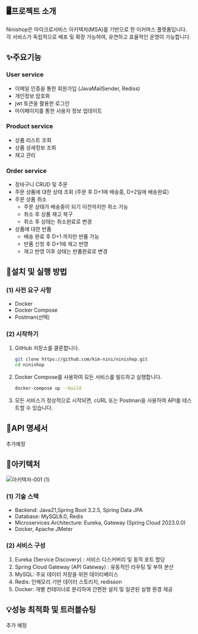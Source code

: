 ## 🖥️프로젝트 소개
Ninishop은 마이크로서비스 아키텍처(MSA)를 기반으로 한 이커머스 플랫폼입니다. <br>
각 서비스가 독립적으로 배포 및 확장 가능하여, 유연하고 효율적인 운영이 가능합니다.

## ✨주요기능
### User service
- 이메일 인증을 통한 회원가입 (JavaMailSender, Rediss)
- 개인정보 암호화
- jwt 토큰을 활용한 로그인
- 마이페이지를 통한 사용자 정보 업데이트

### Product service
- 상품 리스트 조회
- 상품 상세정보 조회
- 재고 관리

### Order service
- 장바구니 CRUD 및 주문
- 주문 상품에 대한 상태 조회 (주문 후 D+1에 배송중, D+2일에 배송완료)
- 주문 상품 취소
  - 주문 상태가 배송중이 되기 이전까지만 취소 가능
  - 취소 후 상품 재고 복구
  - 취소 후 상태는 취소완료로 변경
- 상품에 대한 반품
  - 배송 완료 후 D+1 까지만 반품 가능
  - 반품 신청 후 D+1에 재고 반영
  - 재고 반영 이후 상태는 반품완료로 변경


## 🚀설치 및 실행 방법
### (1) 사전 요구 사항
- Docker
- Docker Compose
- Postman(선택)

### (2) 시작하기
1. GitHub 저장소를 클론합니다.
   ```sh
   git clone https://github.com/kim-nini/ninishop.git
   cd ninishop
   ```
2. Docker Compose를 사용하여 모든 서비스를 빌드하고 실행합니다.
   ```sh
   docker-compose up --build
   ```
3. 모든 서비스가 정상적으로 시작되면, cURL 또는 Postman을 사용하여 API를 테스트할 수 있습니다.
  
## 📜API 명세서
 추가예정

## 📐아키텍처
![아키텍처-001 (1)](https://github.com/kim-nini/ninishop/assets/144877020/35075726-eecc-404f-be1f-f211d6270e24)
### (1) 기술 스택
- Backend: Java21,Spring Boot 3.2.5,  Spring Data JPA
- Database: MySQL8.0, Redis
- Microservices Architecture: Eureka, Gateway (Spring Cloud 2023.0.0)
- Docker, Apache JMeter
### (2) 서비스 구성
1. Eureka (Service Discovery) : 서비스 디스커버리 및 동적 포트 할당
2. Spring Cloud Gateway (API Gateway) : 유동적인 라우팅 및 부하 분산
3. MySQL: 주요 데이터 저장을 위한 데이터베이스
4. Redis: 인메모리 기반 데이터 스토리지, redisson
5. Docker: 개별 컨테이너로 분리하여 간편한 설치 및 일관된 실행 환경 제공

## 💡성능 최적화 및 트러블슈팅
추가 예정 


